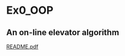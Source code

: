 # Ex0_OOP

## An on-line elevator algorithm
[README.pdf](https://github.com/ShaniVahav/Ex0_OOP/files/7556373/208584557_318531290.pdf)
